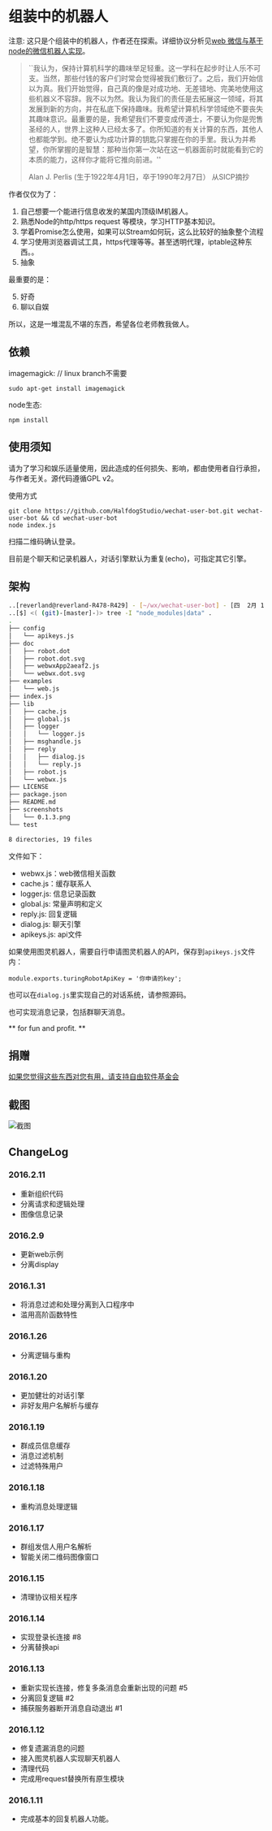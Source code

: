 组装中的机器人
=================

注意: 这只是个组装中的机器人，作者还在探索。详细协议分析见[web 微信与基于node的微信机器人实现](http://reverland.org/javascript/2016/01/15/webchat-user-bot/)。

>  ``我认为，保持计算机科学的趣味举足轻重。这一学科在起步时让人乐不可支。当然，那些付钱的客户们时常会觉得被我们敷衍了。之后，我们开始信以为真。我们开始觉得，自己真的像是对成功地、无差错地、完美地使用这些机器义不容辞。我不以为然。我认为我们的责任是去拓展这一领域，将其发展到新的方向，并在私底下保持趣味。我希望计算机科学领域绝不要丧失其趣味意识。最重要的是，我希望我们不要变成传道士，不要认为你是兜售圣经的人，世界上这种人已经太多了。你所知道的有关计算的东西，其他人也都能学到。绝不要认为成功计算的钥匙只掌握在你的手里。我认为并希望，你所掌握的是智慧：那种当你第一次站在这一机器面前时就能看到它的本质的能力，这样你才能将它推向前进。''
> 
> Alan J. Perlis (生于1922年4月1日，卒于1990年2月7日）
> 从SICP摘抄

作者仅仅为了：

1. 自己想要一个能进行信息收发的某国内顶级IM机器人。
2. 熟悉Node的http/https request 等模块，学习HTTP基本知识。
3. 学着Promise怎么使用，如果可以Stream如何玩，这么比较好的抽象整个流程
4. 学习使用浏览器调试工具，https代理等等。甚至透明代理，iptable这种东西。。
5. 抽象

最重要的是：

5. 好奇
6. 聊以自娱

所以，这是一堆混乱不堪的东西，希望各位老师教我做人。

## 依赖

imagemagick:    // linux branch不需要

    sudo apt-get install imagemagick

node生态:

    npm install


## 使用须知

请为了学习和娱乐适量使用，因此造成的任何损失、影响，都由使用者自行承担，与作者无关。源代码遵循GPL v2。

使用方式
    
    git clone https://github.com/HalfdogStudio/wechat-user-bot.git wechat-user-bot && cd wechat-user-bot
    node index.js

扫描二维码确认登录。

目前是个聊天和记录机器人，对话引擎默认为重复(echo)，可指定其它引擎。

## 架构

```bash
..[reverland@reverland-R478-R429] - [~/wx/wechat-user-bot] - [四  2月 18, 04:35]
..[$] <( (git)-[master]-)> tree -I "node_modules|data" .
.
├── config
│   └── apikeys.js
├── doc
│   ├── robot.dot
│   ├── robot.dot.svg
│   ├── webwxApp2aeaf2.js
│   └── webwx.dot.svg
├── examples
│   └── web.js
├── index.js
├── lib
│   ├── cache.js
│   ├── global.js
│   ├── logger
│   │   └── logger.js
│   ├── msghandle.js
│   ├── reply
│   │   ├── dialog.js
│   │   └── reply.js
│   ├── robot.js
│   └── webwx.js
├── LICENSE
├── package.json
├── README.md
├── screenshots
│   └── 0.1.3.png
└── test

8 directories, 19 files
```



文件如下： 
- webwx.js：web微信相关函数
- cache.js：缓存联系人
- logger.js: 信息记录函数
- global.js: 常量声明和定义
- reply.js: 回复逻辑
- dialog.js: 聊天引擎
- apikeys.js: api文件

如果使用图灵机器人，需要自行申请图灵机器人的API，保存到`apikeys.js`文件内：

    module.exports.turingRobotApiKey = '你申请的key';

也可以在`dialog.js`里实现自己的对话系统，请参照源码。

也可实现消息记录，包括群聊天消息。

** for fun and profit. **

## 捐赠

[如果您觉得这些东西对您有用，请支持自由软件基金会](https://my.fsf.org/donate/?pk_campaign=2015-2016-fundraiser-banner-gnu&pk_kwd=donate)

## 截图

![截图](/screenshots/0.1.3.png)

## ChangeLog

### 2016.2.11

- 重新组织代码
- 分离请求和逻辑处理
- 图像信息记录

### 2016.2.9

- 更新web示例
- 分离display

### 2016.1.31

- 将消息过滤和处理分离到入口程序中
- 滥用高阶函数特性

### 2016.1.26

- 分离逻辑与重构

### 2016.1.20

- 更加健壮的对话引擎
- 非好友用户名解析与缓存

### 2016.1.19

- 群成员信息缓存
- 消息过滤机制
- 过滤特殊用户

### 2016.1.18

- 重构消息处理逻辑

### 2016.1.17

- 群组发信人用户名解析
- 智能关闭二维码图像窗口

### 2016.1.15

- 清理协议相关程序

### 2016.1.14

- 实现登录长连接 #8
- 分离替换api

### 2016.1.13

- 重新实现长连接，修复多条消息会重新出现的问题 #5
- 分离回复逻辑 #2
- 捕获服务器断开消息自动退出 #1

### 2016.1.12

- 修复遗漏消息的问题
- 接入图灵机器人实现聊天机器人
- 清理代码
- 完成用request替换所有原生模块

### 2016.1.11

- 完成基本的回复机器人功能。
